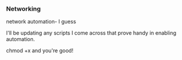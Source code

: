 ### Networking
network automation- I guess

I'll be updating any scripts I come across that
prove handy in enabling automation.

chmod +x and you're good!
